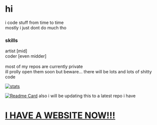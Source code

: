# hi
i code stuff from time to time
<br/>
mostly i just dont do much tho

### skills
artist [mid]
<br/>
coder [even midder]
<br/>
<br/>
most of my repos are currently private
<br/>
ill prolly open them soon but beware... there will be lots and lots of shitty code

[![stats](https://github-readme-stats.vercel.app/api?username=NickMGC&theme=onedark)](https://github.com/anuraghazra/github-readme-stats)
<br/>

[![Readme Card](https://github-readme-stats.vercel.app/api/pin/?username=nickmgc&repo=tiledsprite&theme=onedark)](https://github.com/anuraghazra/github-readme-stats)
also i will be updating this to a latest repo i have


# [I HAVE A WEBSITE NOW!!!](https://nickmgc.github.io)
